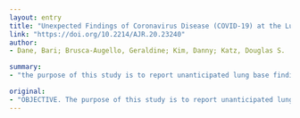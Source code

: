 ```yaml
---
layout: entry
title: "Unexpected Findings of Coronavirus Disease (COVID-19) at the Lung Bases on Abdominopelvic CT"
link: "https://doi.org/10.2214/AJR.20.23240"
author:
- Dane, Bari; Brusca-Augello, Geraldine; Kim, Danny; Katz, Douglas S.

summary:
- "the purpose of this study is to report unanticipated lung base findings on abdominal CT in 23 patients concerning for coronavirus disease (COVID-19) In these patients, abdominal pain was the most common indication for CT. 11 patients had no extrapulmonary findings. Seventeen patients underwent polymerase chain reaction testing, which returned positive results for all 17. Unsuspected coroniavirus disease may be strongly suggested on the basis of lung findings on abdominopelvic CT."

original:
- "OBJECTIVE. The purpose of this study is to report unanticipated lung base findings on abdominal CT in 23 patients concerning for coronavirus disease (COVID-19). In these patients, who were not previously suspected of having COVID-19, abdominal pain was the most common indication for CT (n = 19), and 11 patients had no extrapulmonary findings. Seventeen patients underwent polymerase chain reaction testing, which returned positive results for all 17. CONCLUSION. Unsuspected coronavirus disease may be strongly suggested on the basis of lung findings on abdominopelvic CT."
---
```


